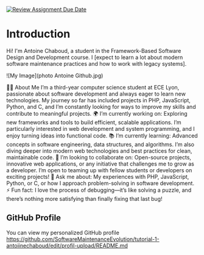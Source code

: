 [![Review Assignment Due Date](https://classroom.github.com/assets/deadline-readme-button-22041afd0340ce965d47ae6ef1cefeee28c7c493a6346c4f15d667ab976d596c.svg)](https://classroom.github.com/a/LQr4ft17)
# Introduction
Hi! I'm Antoine Chaboud, a student in the Framework-Based Software Design and Development course. 
I [expect to learn a lot about modern software maintenance practices and how to work with legacy systems].

![My Image](photo Antoine Github.jpg)  <!-- Link to the uploaded image -->


👨‍💻 About Me
I’m a third-year computer science student at ECE Lyon, passionate about software development and always eager to learn new technologies. My journey so far has included projects in PHP, JavaScript, Python, and C, and I’m constantly looking for ways to improve my skills and contribute to meaningful projects.
🌍 I’m currently working on:
Exploring new frameworks and tools to build efficient, scalable applications. I’m particularly interested in web development and system programming, and I enjoy turning ideas into functional code.
📚 I’m currently learning:
Advanced concepts in software engineering, data structures, and algorithms. I’m also diving deeper into modern web technologies and best practices for clean, maintainable code.
🤝 I’m looking to collaborate on:
Open-source projects, innovative web applications, or any initiative that challenges me to grow as a developer. I’m open to teaming up with fellow students or developers on exciting projects!
💬 Ask me about:
My experiences with PHP, JavaScript, Python, or C, or how I approach problem-solving in software development.
⚡ Fun fact:
I love the process of debugging—it’s like solving a puzzle, and there’s nothing more satisfying than finally fixing that last bug!

## GitHub Profile

You can view my personalized GitHub profile https://github.com/SoftwareMaintenanceEvolution/tutorial-1-antoiinechaboud/edit/profil-upload/README.md

